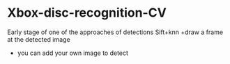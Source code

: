 # Xbox-disc-recognition-CV
Early stage of one of the approaches of detections Sift+knn
+draw a frame at the detected image
+ you can add your own image to detect

